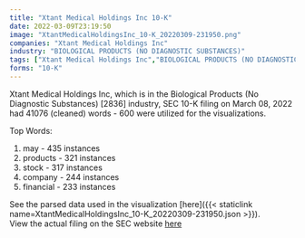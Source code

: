 ```yaml
---
title: "Xtant Medical Holdings Inc 10-K"
date: 2022-03-09T23:19:50
image: "XtantMedicalHoldingsInc_10-K_20220309-231950.png"
companies: "Xtant Medical Holdings Inc"
industry: "BIOLOGICAL PRODUCTS (NO DIAGNOSTIC SUBSTANCES)"
tags: ["Xtant Medical Holdings Inc","BIOLOGICAL PRODUCTS (NO DIAGNOSTIC SUBSTANCES)","03-08-2022","10-K"]
forms: "10-K"
---
```

Xtant Medical Holdings Inc, which is in the Biological Products (No Diagnostic Substances) [2836] industry, SEC 10-K filing on March 08, 2022 had 41076 (cleaned) words - 600 were utilized for the visualizations.

Top Words:
1. may - 435 instances
2. products - 321 instances
3. stock - 317 instances
4. company - 244 instances
5. financial - 233 instances


See the parsed data used in the visualization [here]({{< staticlink name=XtantMedicalHoldingsInc_10-K_20220309-231950.json >}}).  
View the actual filing on the SEC website [here](https://www.sec.gov/Archives/edgar/data/1453593/0001493152-22-006240.txt)